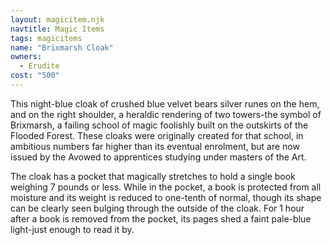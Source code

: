 ```yaml
---
layout: magicitem.njk
navtitle: Magic Items
tags: magicitems
name: "Brixmarsh Cloak"
owners:
  - Erudite
cost: "500"
---
```


This night-blue cloak of crushed blue velvet bears silver runes on the hem, and on the right shoulder, a heraldic rendering of two towers-the symbol of Brixmarsh, a failing school of magic foolishly built on the outskirts of the Flooded Forest. These cloaks were originally created for that school, in ambitious numbers far higher than its eventual enrolment, but are now issued by the Avowed to apprentices studying under masters of the Art.

The cloak has a pocket that magically stretches to hold a single book weighing 7 pounds or less. While in the pocket, a book is protected from all moisture and its weight is reduced to one-tenth of normal, though its shape can be clearly seen bulging through the outside of the cloak. For 1 hour after a book is removed from the pocket, its pages shed a faint pale-blue light-just enough to read it by.